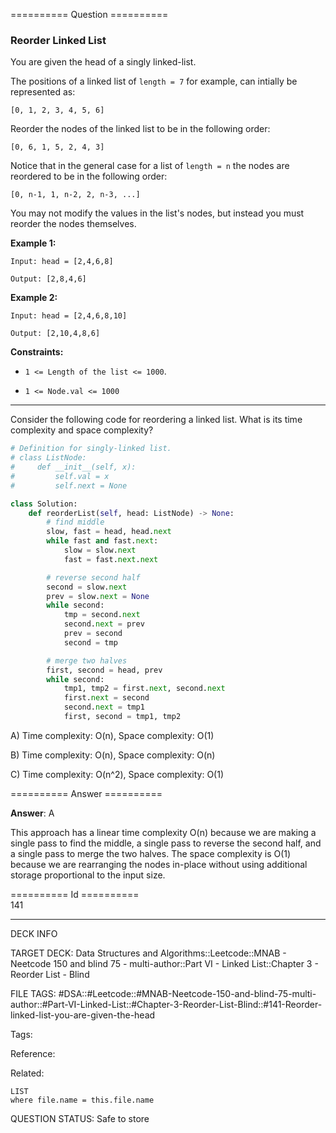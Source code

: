 ========== Question ==========  

### Reorder Linked List

You are given the head of a singly linked-list.

The positions of a linked list of `length = 7` for example, can intially be represented as:

`[0, 1, 2, 3, 4, 5, 6]`

Reorder the nodes of the linked list to be in the following order:

`[0, 6, 1, 5, 2, 4, 3]`

Notice that in the general case for a list of `length = n` the nodes are reordered to be in the following order:

`[0, n-1, 1, n-2, 2, n-3, ...]`

You may not modify the values in the list's nodes, but instead you must reorder the nodes themselves.

**Example 1:**

```
Input: head = [2,4,6,8]

Output: [2,8,4,6]
```

**Example 2:**

```
Input: head = [2,4,6,8,10]

Output: [2,10,4,8,6]
```

**Constraints:**

-   `1 <= Length of the list <= 1000`.

-   `1 <= Node.val <= 1000`

---

Consider the following code for reordering a linked list. What is its time complexity and space complexity?

```python
# Definition for singly-linked list.
# class ListNode:
#     def __init__(self, x):
#         self.val = x
#         self.next = None

class Solution:
    def reorderList(self, head: ListNode) -> None:
        # find middle
        slow, fast = head, head.next
        while fast and fast.next:
            slow = slow.next
            fast = fast.next.next

        # reverse second half
        second = slow.next
        prev = slow.next = None
        while second:
            tmp = second.next
            second.next = prev
            prev = second
            second = tmp

        # merge two halves
        first, second = head, prev
        while second:
            tmp1, tmp2 = first.next, second.next
            first.next = second
            second.next = tmp1
            first, second = tmp1, tmp2
```

A) Time complexity: O(n), Space complexity: O(1)

B) Time complexity: O(n), Space complexity: O(n)

C) Time complexity: O(n^2), Space complexity: O(1)  

========== Answer ==========  

**Answer**: A

This approach has a linear time complexity O(n) because we are making a single pass to find the middle, a single pass to reverse the second half, and a single pass to merge the two halves. The space complexity is O(1) because we are rearranging the nodes in-place without using additional storage proportional to the input size.

========== Id ==========  
141

---

DECK INFO

TARGET DECK: Data Structures and Algorithms::Leetcode::MNAB - Neetcode 150 and blind 75 - multi-author::Part VI - Linked List::Chapter 3 - Reorder List - Blind

FILE TAGS: #DSA::#Leetcode::#MNAB-Neetcode-150-and-blind-75-multi-author::#Part-VI-Linked-List::#Chapter-3-Reorder-List-Blind::#141-Reorder-linked-list-you-are-given-the-head

Tags:

Reference:

Related:

```dataview
LIST
where file.name = this.file.name
```

QUESTION STATUS: Safe to store
